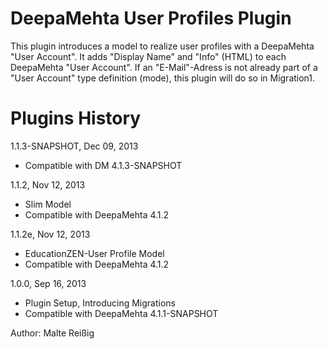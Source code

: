 
# DeepaMehta User Profiles Plugin

This plugin introduces a model to realize user profiles with a DeepaMehta "User Account". It adds "Display Name" and "Info" (HTML) to each DeepaMehta "User Account". If an "E-Mail"-Adress is not already part of a "User Account" type definition (mode), this plugin will do so in Migration1.

# Plugins History

1.1.3-SNAPSHOT, Dec 09, 2013
- Compatible with DM 4.1.3-SNAPSHOT

1.1.2, Nov 12, 2013
- Slim Model
- Compatible with DeepaMehta 4.1.2

1.1.2e, Nov 12, 2013
- EducationZEN-User Profile Model
- Compatible with DeepaMehta 4.1.2

1.0.0, Sep 16, 2013

- Plugin Setup, Introducing Migrations
- Compatible with DeepaMehta 4.1.1-SNAPSHOT

Author: Malte Reißig

